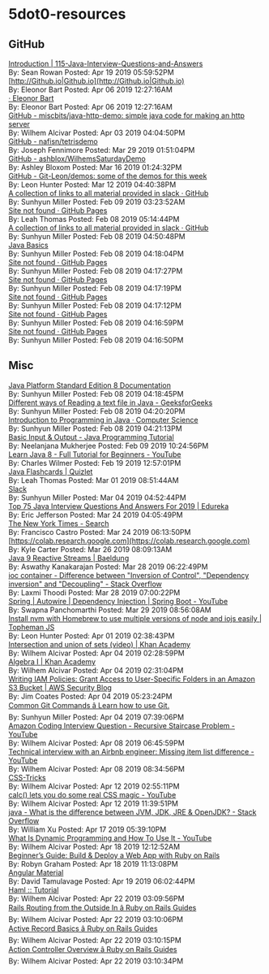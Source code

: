 # 5dot0-resources

## GitHub 

[Introduction | 115-Java-Interview-Questions-and-Answers](https://snowdream.github.io/115-Java-Interview-Questions-and-Answers/115-Java-Interview-Questions-and-Answers/en/index.html)<br/>By: Sean Rowan Posted: Apr 19 2019 05:59:52PM<br/>[http://Github.io|Github.io](http://Github.io|Github.io)<br/>By: Eleonor Bart Posted: Apr 06 2019 12:27:16AM<br/>[· Eleonor Bart](https://elbell.github.io/)<br/>By: Eleonor Bart Posted: Apr 06 2019 12:27:16AM<br/>[GitHub - miscbits/java-http-demo: simple java code for making an http server](https://github.com/miscbits/java-http-demo)<br/>By: Wilhem Alcivar Posted: Apr 03 2019 04:04:50PM<br/>[GitHub - nafisn/tetrisdemo](https://github.com/nafisn/tetrisdemo)<br/>By: Joseph Fennimore Posted: Mar 29 2019 01:51:04PM<br/>[GitHub - ashblox/WilhemsSaturdayDemo](https://github.com/ashblox/WilhemsSaturdayDemo)<br/>By: Ashley Bloxom Posted: Mar 16 2019 01:24:32PM<br/>[GitHub - Git-Leon/demos: some of the demos for this week](https://github.com/Git-Leon/demos)<br/>By: Leon Hunter Posted: Mar 12 2019 04:40:38PM<br/>[A collection of links to all material provided in slack · GitHub](https://gist.github.com/ElBell/06540ff69a899b8e1ceb07b3f5d073c9)<br/>By: Sunhyun Miller Posted: Feb 09 2019 03:23:52AM<br/>[Site not found · GitHub Pages](https://zipcoder.github.io/TC-US-RevealSlides/fundamental-programming-structures3-arrays.html#/)<br/>By: Leah Thomas Posted: Feb 08 2019 05:14:44PM<br/>[A collection of links to all material provided in slack · GitHub](https://gist.github.com/ElBell/06540ff69a899b8e1ceb07b3f5d073c9)<br/>By: Sunhyun Miller Posted: Feb 08 2019 04:50:48PM<br/>[Java Basics](https://basicjava101.github.io/)<br/>By: Sunhyun Miller Posted: Feb 08 2019 04:18:04PM<br/>[Site not found · GitHub Pages](https://zipcoder.github.io/TC-US-RevealSlides/tc-git.html#/)<br/>By: Sunhyun Miller Posted: Feb 08 2019 04:17:27PM<br/>[Site not found · GitHub Pages](https://zipcoder.github.io/TC-US-RevealSlides/intro-to-oop-defining-a-class.html#/)<br/>By: Sunhyun Miller Posted: Feb 08 2019 04:17:19PM<br/>[Site not found · GitHub Pages](https://zipcoder.github.io/TC-US-RevealSlides/fundamental-programming-structures4-strings.html#/)<br/>By: Sunhyun Miller Posted: Feb 08 2019 04:17:12PM<br/>[Site not found · GitHub Pages](https://zipcoder.github.io/TC-US-RevealSlides/fundamental-programming-structures2-input-output.html#/)<br/>By: Sunhyun Miller Posted: Feb 08 2019 04:16:59PM<br/>[Site not found · GitHub Pages](https://zipcoder.github.io/TC-US-RevealSlides/fundamental-programming-structures1-types-and-operators.html#/)<br/>By: Sunhyun Miller Posted: Feb 08 2019 04:16:50PM<br/>

## Misc 

[Java Platform Standard Edition 8 Documentation](https://docs.oracle.com/javase/8/docs/)<br/>By: Sunhyun Miller Posted: Feb 08 2019 04:18:45PM<br/>[Different ways of Reading a text file in Java - GeeksforGeeks](https://www.geeksforgeeks.org/different-ways-reading-text-file-java/)<br/>By: Sunhyun Miller Posted: Feb 08 2019 04:20:20PM<br/>[Introduction to Programming in Java · Computer Science](https://introcs.cs.princeton.edu/java/home/)<br/>By: Sunhyun Miller Posted: Feb 08 2019 04:21:13PM<br/>[Basic Input & Output - Java Programming Tutorial](http://www3.ntu.edu.sg/home/ehchua/programming/java/j5b_io.html)<br/>By: Neelanjana Mukherjee Posted: Feb 09 2019 10:24:56PM<br/>[Learn Java 8 - Full Tutorial for Beginners - YouTube](https://www.youtube.com/watch?v=grEKMHGYyns&amp;t=6974s)<br/>By: Charles Wilmer Posted: Feb 19 2019 12:57:01PM<br/>[Java Flashcards | Quizlet](https://quizlet.com/214863142/java-flash-cards/)<br/>By: Leah Thomas Posted: Mar 01 2019 08:51:44AM<br/>[Slack](https://zcw.slack.com/archives/CFXBUNNS2/p1549557775040800)<br/>By: Sunhyun Miller Posted: Mar 04 2019 04:52:44PM<br/>[Top 75 Java Interview Questions And Answers For 2019 | Edureka](https://www.edureka.co/blog/interview-questions/java-interview-questions/)<br/>By: Eric Jefferson Posted: Mar 24 2019 04:05:49PM<br/>[The New York Times - Search](https://www.nytimes.com/search?query=owning+a+car)<br/>By: Francisco Castro Posted: Mar 24 2019 06:13:50PM<br/>[https://colab.research.google.com](https://colab.research.google.com)<br/>By: Kyle Carter Posted: Mar 26 2019 08:09:13AM<br/>[Java 9 Reactive Streams | Baeldung](https://www.baeldung.com/java-9-reactive-streams)<br/>By: Aswathy Kanakarajan Posted: Mar 28 2019 06:22:49PM<br/>[ioc container - Difference between "Inversion of Control", "Dependency inversion" and "Decoupling" - Stack Overflow](https://stackoverflow.com/questions/3912504/difference-between-inversion-of-control-dependency-inversion-and-decouplin)<br/>By: Laxmi Thoodi Posted: Mar 28 2019 07:00:22PM<br/>[Spring | Autowire | Dependency Injection | Spring Boot - YouTube](https://www.youtube.com/watch?v=K43qyHJXmWI)<br/>By: Swapna Panchomarthi Posted: Mar 29 2019 08:56:08AM<br/>[Install nvm with Homebrew to use multiple versions of node and iojs easily | Topheman JS](http://dev.topheman.com/install-nvm-with-homebrew-to-use-multiple-versions-of-node-and-iojs-easily/)<br/>By: Leon Hunter Posted: Apr 01 2019 02:38:43PM<br/>[Intersection and union of sets (video) |
Khan Academy](https://www.khanacademy.org/math/statistics-probability/probability-library/basic-set-ops/v/intersection-and-union-of-sets)<br/>By: Wilhem Alcivar Posted: Apr 04 2019 02:28:59PM<br/>[Algebra I |
Khan Academy](https://www.khanacademy.org/math/algebra)<br/>By: Wilhem Alcivar Posted: Apr 04 2019 02:31:04PM<br/>[Writing IAM Policies: Grant Access to User-Specific Folders in an Amazon S3 Bucket | AWS Security Blog](https://aws.amazon.com/blogs/security/writing-iam-policies-grant-access-to-user-specific-folders-in-an-amazon-s3-bucket/)<br/>By: Jim Coates Posted: Apr 04 2019 05:23:24PM<br/>[Common Git Commands â Learn how to use Git.](http://guides.beanstalkapp.com/version-control/common-git-commands.html)<br/>By: Sunhyun Miller Posted: Apr 04 2019 07:39:06PM<br/>[Amazon Coding Interview Question - Recursive Staircase Problem - YouTube](https://youtu.be/5o-kdjv7FD0)<br/>By: Wilhem Alcivar Posted: Apr 08 2019 06:45:59PM<br/>[Technical interview with an Airbnb engineer: Missing item list difference - YouTube](https://www.youtube.com/watch?v=cdCeU8DJvPM)<br/>By: Wilhem Alcivar Posted: Apr 08 2019 08:34:56PM<br/>[CSS-Tricks](https://css-tricks.com)<br/>By: Wilhem Alcivar Posted: Apr 12 2019 02:55:11PM<br/>[calc() lets you do some real CSS magic - YouTube](https://youtu.be/PKVKwluRTfo)<br/>By: Wilhem Alcivar Posted: Apr 12 2019 11:39:51PM<br/>[java - What is the difference between JVM, JDK, JRE & OpenJDK? - Stack Overflow](https://stackoverflow.com/questions/11547458/what-is-the-difference-between-jvm-jdk-jre-openjdk)<br/>By: William Xu Posted: Apr 17 2019 05:39:10PM<br/>[What Is Dynamic Programming and How To Use It - YouTube](https://youtu.be/vYquumk4nWw)<br/>By: Wilhem Alcivar Posted: Apr 18 2019 12:12:52AM<br/>[Beginner’s Guide: Build & Deploy a Web App with Ruby on Rails](https://medium.com/@adamzdanielle/beginners-guide-build-deploy-a-web-app-with-ruby-on-rails-6c475c3f6150)<br/>By: Robyn Graham Posted: Apr 18 2019 11:13:08PM<br/>[Angular Material](https://material.angular.io/components/sidenav/overview)<br/>By: David Tamulavage Posted: Apr 19 2019 06:02:44PM<br/>[Haml :: Tutorial](http://haml.info/tutorial.html)<br/>By: Wilhem Alcivar Posted: Apr 22 2019 03:09:56PM<br/>[Rails Routing from the Outside In â Ruby on Rails Guides](https://guides.rubyonrails.org/routing.html)<br/>By: Wilhem Alcivar Posted: Apr 22 2019 03:10:06PM<br/>[Active Record Basics â Ruby on Rails Guides](https://guides.rubyonrails.org/active_record_basics.html)<br/>By: Wilhem Alcivar Posted: Apr 22 2019 03:10:15PM<br/>[Action Controller Overview â Ruby on Rails Guides](https://guides.rubyonrails.org/action_controller_overview.html)<br/>By: Wilhem Alcivar Posted: Apr 22 2019 03:10:34PM<br/>